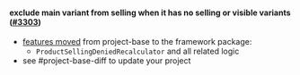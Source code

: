 #### exclude main variant from selling when it has no selling or visible variants ([#3303](https://github.com/shopsys/shopsys/pull/3303))

-   [features moved](#movement-of-features-from-project-base-to-packages) from project-base to the framework package:
    -   `ProductSellingDeniedRecalculator` and all related logic
-   see #project-base-diff to update your project
